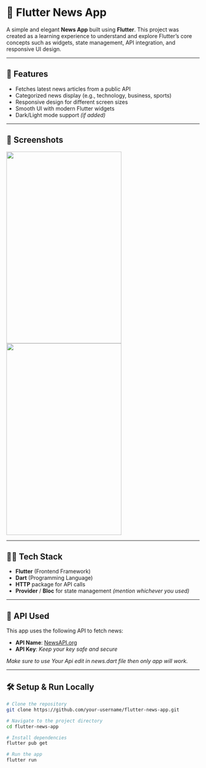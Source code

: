 # 📰 Flutter News App

A simple and elegant **News App** built using **Flutter**. This project was created as a learning experience to understand and explore Flutter’s core concepts such as widgets, state management, API integration, and responsive UI design.

---

## 🚀 Features

- Fetches latest news articles from a public API
- Categorized news display (e.g., technology, business, sports)
- Responsive design for different screen sizes
- Smooth UI with modern Flutter widgets
- Dark/Light mode support *(if added)*

---

## 📱 Screenshots

<!-- Add screenshots of your app UI here -->
<!-- Example: -->
<img src="https://res.cloudinary.com/dt3krfjjf/image/upload/v1751463346/d1_fyeosv.jpg" width="300" height="500">
<img src="https://res.cloudinary.com/dt3krfjjf/image/upload/v1751463442/d2_ce6gpb.jpg" width="300" height="500">
<!-- ![Article Detail](screenshots/detail.png) -->

---

## 🧑‍💻 Tech Stack

- **Flutter** (Frontend Framework)
- **Dart** (Programming Language)
- **HTTP** package for API calls
- **Provider** / **Bloc** for state management *(mention whichever you used)*

---

## 🔌 API Used

This app uses the following API to fetch news:

- **API Name**: [NewsAPI.org](https://newsapi.org/)
- **API Key**: _Keep your key safe and secure_

*Make sure to use Your Api edit in news.dart file then only app will work.*

---

## 🛠️ Setup & Run Locally

```bash
# Clone the repository
git clone https://github.com/your-username/flutter-news-app.git

# Navigate to the project directory
cd flutter-news-app

# Install dependencies
flutter pub get

# Run the app
flutter run
